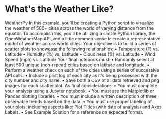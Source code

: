 # What's the Weather Like?

WeatherPy
In this example, you'll be creating a Python script to visualize the weather of 500+ cities across the world of varying distance from the equator. To accomplish this, you'll be utilizing a simple Python library, the OpenWeatherMap API, and a little common sense to create a representative model of weather across world cities.
Your objective is to build a series of scatter plots to showcase the following relationships:
•	Temperature (F) vs. Latitude
•	Humidity (%) vs. Latitude
•	Cloudiness (%) vs. Latitude
•	Wind Speed (mph) vs. Latitude
Your final notebook must:
•	Randomly select at least 500 unique (non-repeat) cities based on latitude and longitude.
•	Perform a weather check on each of the cities using a series of successive API calls.
•	Include a print log of each city as it's being processed with the city number and city name.
•	Save both a CSV of all data retrieved and png images for each scatter plot.
As final considerations:
•	You must complete your analysis using a Jupyter notebook.
•	You must use the Matplotlib or Pandas plotting libraries.
•	You must include a written description of three observable trends based on the data.
•	You must use proper labeling of your plots, including aspects like: Plot Titles (with date of analysis) and Axes Labels.
•	See Example Solution for a reference on expected format.
